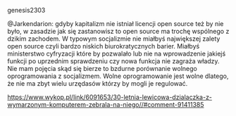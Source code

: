 genesis2303

@Jarkendarion: gdyby kapitalizm nie istniał licencji open source też by nie było, w zasadzie jak się zastanowisz to open source ma trochę wspólnego z dzikim zachodem. W typowym socjalizmie nie miałbyś największej zalety open source czyli bardzo niskich biurokratycznych barier. Miałbyś ministerstwo cyfryzacji które by pozwalało lub nie na wprowadzenie jakiejś funkcji po uprzednim sprawdzeniu czy nowa funkcja nie zagraża władzy. Nie mam pojęcia skąd się bierze to bzdurne porównanie wolnego oprogramowania z socjalizmem. Wolne oprogramowanie jest wolne dlatego, że nie ma zbyt wielu urzędasów którzy by mogli je regulować.

https://www.wykop.pl/link/6091653/30-letnia-lewicowa-dzialaczka-z-wymarzonym-komputerem-zebrala-na-niego//#comment-91411385
